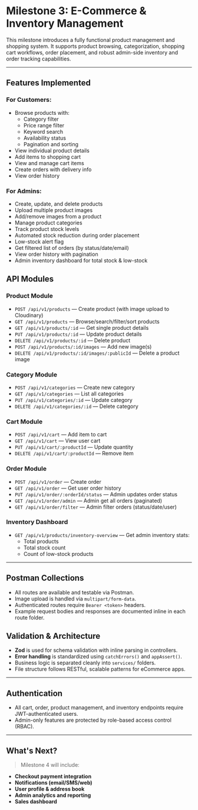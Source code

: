 
# Milestone 3: E-Commerce & Inventory Management

This milestone introduces a fully functional product management and shopping system. It supports product browsing, categorization, shopping cart workflows, order placement, and robust admin-side inventory and order tracking capabilities.

---

## Features Implemented

### For Customers:
- Browse products with:
  - Category filter
  - Price range filter
  - Keyword search
  - Availability status
  - Pagination and sorting
- View individual product details
- Add items to shopping cart
- View and manage cart items
- Create orders with delivery info
- View order history

### For Admins:
- Create, update, and delete products
- Upload multiple product images
- Add/remove images from a product
- Manage product categories
- Track product stock levels
- Automated stock reduction during order placement
- Low-stock alert flag
- Get filtered list of orders (by status/date/email)
- View order history with pagination
- Admin inventory dashboard for total stock & low-stock

## API Modules

### Product Module

- `POST /api/v1/products` — Create product (with image upload to Cloudinary)
- `GET /api/v1/products` — Browse/search/filter/sort products
- `GET /api/v1/products/:id` — Get single product details
- `PUT /api/v1/products/:id` — Update product details
- `DELETE /api/v1/products/:id` — Delete product
- `POST /api/v1/products/:id/images` — Add new image(s)
- `DELETE /api/v1/products/:id/images/:publicId` — Delete a product image

### Category Module

- `POST /api/v1/categories` — Create new category
- `GET /api/v1/categories` — List all categories
- `PUT /api/v1/categories/:id` — Update category
- `DELETE /api/v1/categories/:id` — Delete category

### Cart Module

- `POST /api/v1/cart` — Add item to cart
- `GET /api/v1/cart` — View user cart
- `PUT /api/v1/cart/:productId` — Update quantity
- `DELETE /api/v1/cart/:productId` — Remove item

### Order Module

- `POST /api/v1/order` — Create order
- `GET /api/v1/order` — Get user order history
- `PUT /api/v1/order/:orderId/status` — Admin updates order status
- `GET /api/v1/order/admin` — Admin get all orders (paginated)
- `GET /api/v1/order/filter` — Admin filter orders (status/date/user)

### Inventory Dashboard

- `GET /api/v1/products/inventory-overview` — Get admin inventory stats:
  - Total products
  - Total stock count
  - Count of low-stock products

---

## Postman Collections

- All routes are available and testable via Postman.
- Image upload is handled via `multipart/form-data`.
- Authenticated routes require `Bearer <token>` headers.
- Example request bodies and responses are documented inline in each route folder.


## Validation & Architecture

- **Zod** is used for schema validation with inline parsing in controllers.
- **Error handling** is standardized using `catchErrors()` and `appAssert()`.
- Business logic is separated cleanly into `services/` folders.
- File structure follows RESTful, scalable patterns for eCommerce apps.

---

## Authentication

- All cart, order, product management, and inventory endpoints require JWT-authenticated users.
- Admin-only features are protected by role-based access control (RBAC).

---

##  What's Next?

> Milestone 4 will include:
- **Checkout payment integration**
- **Notifications (email/SMS/web)**
- **User profile & address book**
- **Admin analytics and reporting**
- **Sales dashboard**
